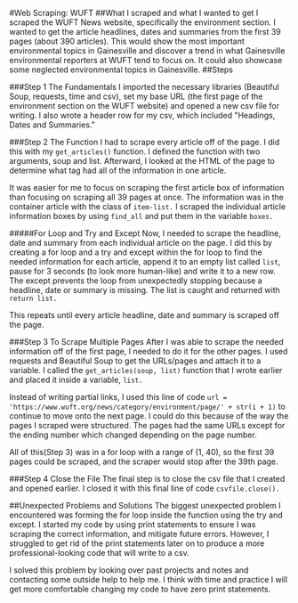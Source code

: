 #Web Scraping: WUFT
##What I scraped and what I wanted to get
I scraped the WUFT News website, specifically the environment section. I wanted to get the article headlines, dates and summaries from the first 39 pages (about 390 articles). This would show the most important environmental topics in Gainesville and discover a trend in what Gainesville environmental reporters at WUFT tend to focus on. It could also showcase some neglected environmental topics in Gainesville.
##Steps

###Step 1 The Fundamentals
I imported the necessary libraries (Beautiful Soup, requests, time and csv), set my base URL (the first page of the environment section on the WUFT website) and opened a new csv file for writing. I also wrote a header row for my csv, which included "Headings, Dates and Summaries."

###Step 2 The Function
I had to scrape every article off of the page. I did this with my `get_articles()` function. I defined the function with two arguments, soup and list. Afterward, I looked at the HTML of the page to determine what tag had all of the information in one article.

It was easier for me to focus on scraping the first article box of information than focusing on scraping all 39 pages at once. The information was in the container article with the class of `item-list.` I scraped the individual article information boxes by using `find_all` and put them in the variable `boxes.`

#####For Loop and Try and Except
Now, I needed to scrape the headline, date and summary from each individual article on the page. I did this by creating a for loop and a try and except within the for loop to find the needed information for each article, append it to an empty list called `list`, pause for 3 seconds (to look more human-like) and write it to a new row. The except prevents the loop from unexpectedly stopping because a headline, date or summary is missing. The list is caught and returned with `return list.`

This repeats until every article headline, date and summary is scraped off the page.

###Step 3 To Scrape Multiple Pages
After I was able to scrape the needed information off of the first page, I needed to do it for the other pages. I used requests and Beautiful Soup to get the URLs/pages and attach it to a variable. I called the `get_articles(soup, list)` function that I wrote earlier and placed it inside a variable, `list.`

Instead of writing partial links, I used this line of code `url = 'https://www.wuft.org/news/category/environment/page/' + str(i + 1)` to continue to move onto the next page. I could do this because of the way the pages I scraped were structured. The pages had the same URLs except for the ending number which changed depending on the page number.

All of this(Step 3) was in a for loop with a range of (1, 40), so the first 39 pages could be scraped, and the scraper would stop after the 39th page.

###Step 4 Close the File
The final step is to close the csv file that I created and opened earlier. I closed it with this final line of code `csvfile.close().`

##Unexpected Problems and Solutions
The biggest unexpected problem I encountered was forming the for loop inside the function using the try and except. I started my code by using print statements to ensure I was scraping the correct information, and mitigate future errors. However, I struggled to get rid of the print statements later on to produce a more professional-looking code that will write to a csv.

I solved this problem by looking over past projects and notes and contacting some outside help to help me. I think with time and practice I will get more comfortable changing my code to have zero print statements.  
